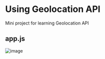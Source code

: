 # Using Geolocation API

Mini project for learning Geolocation API

## app.js

![image](https://github.com/user-attachments/assets/b297b414-fad6-4b51-9ff7-761cf1da8e1f)
